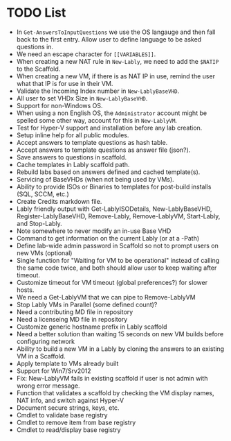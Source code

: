 # TODO List

- In `Get-AnswersToInputQuestions` we use the OS langauge and then fall back to the first entry. Allow user to define language to be asked questions in.
- We need an escape character for `[[VARIABLES]]`.
- When creating a new NAT rule in `New-Lably`, we need to add the `$NATIP` to the Scaffold.
- When creating a new VM, if there is as NAT IP in use, remind the user what that IP is for use in their VM.
- Validate the Incoming Index number in `New-LablyBaseVHD`.
- All user to set VHDx Size in `New-LablyBaseVHD`.
- Support for non-Windows OS.
- When using a non English OS, the `Administrator` account might be spelled some other way, account for this in `New-LablyVM`.
- Test for Hyper-V support and installation before any lab creation.
- Setup inline help for all public modules.
- Accept answers to template questions as hash table.
- Accept answers to template questions as answer file (json?).
- Save answers to questions in scaffold.
- Cache templates in Lably scaffold path.
- Rebuild labs based on answers defined and cached template(s).
- Servicing of BaseVHDs (when not being used by VMs).
- Ability to provide ISOs or Binaries to templates for post-build installs (SQL, SCCM, etc.)
- Create Credits markdown file.
- Lably friendly output with Get-LablyISODetails, New-LablyBaseVHD, Register-LablyBaseVHD, Remove-Lably, Remove-LablyVM, Start-Lably, and Stop-Lably.
- Note somewhere to never modify an in-use Base VHD
- Command to get information on the current Lably (or at a -Path)
- Define lab-wide admin password in Scaffold so not to prompt users on new VMs (optional)
- Single function for "Waiting for VM to be operational" instead of calling the same code twice, and both should allow user to keep waiting after timeout.
- Customize timeout for VM timeout (global preferences?) for slower hosts.
- We need a Get-LablyVM that we can pipe to Remove-LablyVM
- Stop Lably VMs in Parallel (some defined count)?
- Need a contributing MD file in repository
- Need a licenseing MD file in repository
- Customize generic hostname prefix in Lably scaffold
- Need a better solution than waiting 15 seconds on new VM builds before configuring network
- Ability to build a new VM in a Lably by cloning the answers to an existing VM in a Scaffold.
- Apply template to VMs already built
- Support for Win7/Srv2012
- Fix: New-LablyVM fails in existing scaffold if user is not admin with wrong error message.
- Function that validates a scaffold by checking the VM display names, NAT info, and switch against Hyper-V
- Document secure strings, keys, etc.
- Cmdlet to validate base registry
- Cmdlet to remove item from base registry
- Cmdlet to read/display base registry
